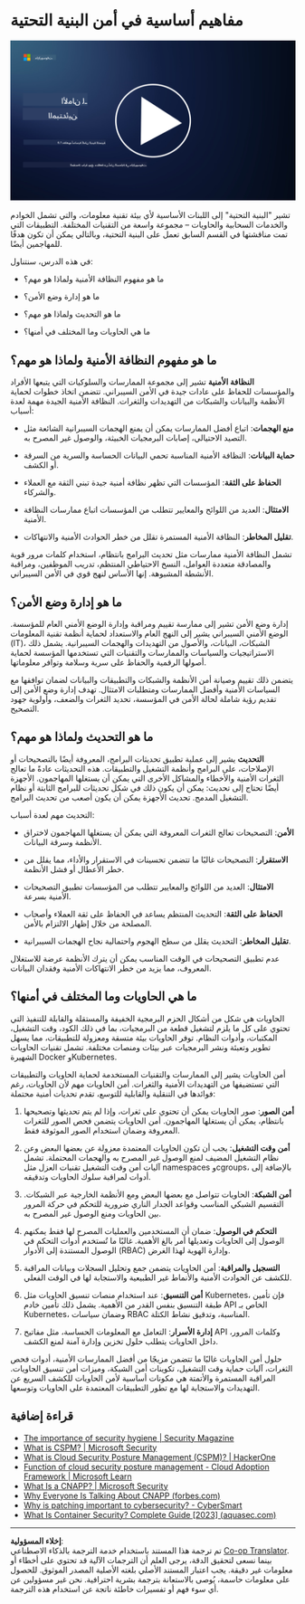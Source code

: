 <!--
CO_OP_TRANSLATOR_METADATA:
{
  "original_hash": "882ebf66a648f419bcbf680ed6aefa00",
  "translation_date": "2025-09-03T20:01:23+00:00",
  "source_file": "6.1 Infrastructure security key concepts.md",
  "language_code": "ar"
}
-->
# مفاهيم أساسية في أمن البنية التحتية

[![شاهد الفيديو](../../translated_images/6-1_placeholder.773c176b8b7e3560d49a8ab481a9457006c04ad3c7b3acd4a4291af6da21df7f.ar.png)](https://learn-video.azurefd.net/vod/player?id=729d969e-c8ce-4889-aaa0-e5d92658ed62)

تشير "البنية التحتية" إلى اللبنات الأساسية لأي بيئة تقنية معلومات، والتي تشمل الخوادم والخدمات السحابية والحاويات – مجموعة واسعة من التقنيات المختلفة. التطبيقات التي تمت مناقشتها في القسم السابق تعمل على البنية التحتية، وبالتالي يمكن أن تكون هدفًا للمهاجمين أيضًا.

في هذه الدرس، سنتناول:

- ما هو مفهوم النظافة الأمنية ولماذا هو مهم؟

- ما هو إدارة وضع الأمن؟

- ما هو التحديث ولماذا هو مهم؟

- ما هي الحاويات وما المختلف في أمنها؟

## ما هو مفهوم النظافة الأمنية ولماذا هو مهم؟

**النظافة الأمنية** تشير إلى مجموعة الممارسات والسلوكيات التي يتبعها الأفراد والمؤسسات للحفاظ على عادات جيدة في الأمن السيبراني. تتضمن اتخاذ خطوات لحماية الأنظمة والبيانات والشبكات من التهديدات والثغرات. النظافة الأمنية الجيدة مهمة لعدة أسباب:

- **منع الهجمات**: اتباع أفضل الممارسات يمكن أن يمنع الهجمات السيبرانية الشائعة مثل التصيد الاحتيالي، إصابات البرمجيات الخبيثة، والوصول غير المصرح به.

- **حماية البيانات**: النظافة الأمنية المناسبة تحمي البيانات الحساسة والسرية من السرقة أو الكشف.

- **الحفاظ على الثقة**: المؤسسات التي تظهر نظافة أمنية جيدة تبني الثقة مع العملاء والشركاء.

- **الامتثال**: العديد من اللوائح والمعايير تتطلب من المؤسسات اتباع ممارسات النظافة الأمنية.

- **تقليل المخاطر**: النظافة الأمنية المستمرة تقلل من خطر الحوادث الأمنية والانتهاكات.

تشمل النظافة الأمنية ممارسات مثل تحديث البرامج بانتظام، استخدام كلمات مرور قوية والمصادقة متعددة العوامل، النسخ الاحتياطي المنتظم، تدريب الموظفين، ومراقبة الأنشطة المشبوهة. إنها الأساس لنهج قوي في الأمن السيبراني.

## ما هو إدارة وضع الأمن؟

إدارة وضع الأمن تشير إلى ممارسة تقييم ومراقبة وإدارة الوضع الأمني العام للمؤسسة. الوضع الأمني السيبراني يشير إلى النهج العام والاستعداد لحماية أنظمة تقنية المعلومات (IT)، الشبكات، البيانات، والأصول من التهديدات والهجمات السيبرانية. يشمل ذلك الاستراتيجيات والسياسات والممارسات والتقنيات التي تستخدمها المؤسسة لحماية أصولها الرقمية والحفاظ على سرية وسلامة وتوافر معلوماتها. 

يتضمن ذلك تقييم وصيانة أمن الأنظمة والشبكات والتطبيقات والبيانات لضمان توافقها مع السياسات الأمنية وأفضل الممارسات ومتطلبات الامتثال. تهدف إدارة وضع الأمن إلى تقديم رؤية شاملة لحالة الأمن في المؤسسة، تحديد الثغرات والضعف، وأولوية جهود التصحيح.

## ما هو التحديث ولماذا هو مهم؟

**التحديث** يشير إلى عملية تطبيق تحديثات البرامج، المعروفة أيضًا بالتصحيحات أو الإصلاحات، على البرامج وأنظمة التشغيل والتطبيقات. هذه التحديثات عادةً ما تعالج الثغرات الأمنية والأخطاء والمشاكل الأخرى التي يمكن أن يستغلها المهاجمون. الأجهزة أيضًا تحتاج إلى تحديث: يمكن أن يكون ذلك في شكل تحديثات للبرامج الثابتة أو نظام التشغيل المدمج. تحديث الأجهزة يمكن أن يكون أصعب من تحديث البرامج.

التحديث مهم لعدة أسباب:

- **الأمن**: التصحيحات تعالج الثغرات المعروفة التي يمكن أن يستغلها المهاجمون لاختراق الأنظمة وسرقة البيانات.

- **الاستقرار**: التصحيحات غالبًا ما تتضمن تحسينات في الاستقرار والأداء، مما يقلل من خطر الأعطال أو فشل الأنظمة.

- **الامتثال**: العديد من اللوائح والمعايير تتطلب من المؤسسات تطبيق التصحيحات الأمنية بسرعة.

- **الحفاظ على الثقة**: التحديث المنتظم يساعد في الحفاظ على ثقة العملاء وأصحاب المصلحة من خلال إظهار الالتزام بالأمن.

- **تقليل المخاطر**: التحديث يقلل من سطح الهجوم واحتمالية نجاح الهجمات السيبرانية.

عدم تطبيق التصحيحات في الوقت المناسب يمكن أن يترك الأنظمة عرضة للاستغلال المعروف، مما يزيد من خطر الانتهاكات الأمنية وفقدان البيانات.

## ما هي الحاويات وما المختلف في أمنها؟

الحاويات هي شكل من أشكال الحزم البرمجية الخفيفة والمستقلة والقابلة للتنفيذ التي تحتوي على كل ما يلزم لتشغيل قطعة من البرمجيات، بما في ذلك الكود، وقت التشغيل، المكتبات، وأدوات النظام. توفر الحاويات بيئة متسقة ومعزولة للتطبيقات، مما يسهل تطوير وتعبئة ونشر البرمجيات عبر بيئات ومنصات مختلفة. تشمل تقنيات الحاويات الشهيرة Docker وKubernetes.

أمن الحاويات يشير إلى الممارسات والتقنيات المستخدمة لحماية الحاويات والتطبيقات التي تستضيفها من التهديدات الأمنية والثغرات. أمن الحاويات مهم لأن الحاويات، رغم فوائدها في التنقلية والقابلية للتوسع، تقدم تحديات أمنية محتملة:

1. **أمن الصور**: صور الحاويات يمكن أن تحتوي على ثغرات، وإذا لم يتم تحديثها وتصحيحها بانتظام، يمكن أن يستغلها المهاجمون. أمن الحاويات يتضمن فحص الصور للثغرات المعروفة وضمان استخدام الصور الموثوقة فقط.

2. **أمن وقت التشغيل**: يجب أن تكون الحاويات المعتمدة معزولة عن بعضها البعض وعن نظام التشغيل المضيف لمنع الوصول غير المصرح به والهجمات المحتملة. تشمل آليات أمن وقت التشغيل تقنيات العزل مثل namespaces وcgroups، بالإضافة إلى أدوات لمراقبة سلوك الحاويات وتدقيقه.

3. **أمن الشبكة**: الحاويات تتواصل مع بعضها البعض ومع الأنظمة الخارجية عبر الشبكات. التقسيم الشبكي المناسب وقواعد الجدار الناري ضرورية للتحكم في حركة المرور بين الحاويات ومنع الوصول غير المصرح به.

4. **التحكم في الوصول**: ضمان أن المستخدمين والعمليات المصرح لها فقط يمكنهم الوصول إلى الحاويات وتعديلها أمر بالغ الأهمية. غالبًا ما تُستخدم أدوات التحكم في الوصول المستندة إلى الأدوار (RBAC) وإدارة الهوية لهذا الغرض.

5. **التسجيل والمراقبة**: أمن الحاويات يتضمن جمع وتحليل السجلات وبيانات المراقبة للكشف عن الحوادث الأمنية والأنماط غير الطبيعية والاستجابة لها في الوقت الفعلي.

6. **أمن التنسيق**: عند استخدام منصات تنسيق الحاويات مثل Kubernetes، فإن تأمين طبقة التنسيق بنفس القدر من الأهمية. يشمل ذلك تأمين خادم API الخاص بـ Kubernetes، وضمان سياسات RBAC المناسبة، وتدقيق نشاط الكتلة.

7. **إدارة الأسرار**: التعامل مع المعلومات الحساسة، مثل مفاتيح API وكلمات المرور، داخل الحاويات يتطلب حلول تخزين وإدارة آمنة لمنع الكشف.

حلول أمن الحاويات غالبًا ما تتضمن مزيجًا من أفضل الممارسات الأمنية، أدوات فحص الثغرات، آليات حماية وقت التشغيل، تكوينات أمن الشبكة، وميزات أمن تنسيق الحاويات. المراقبة المستمرة والأتمتة هي مكونات أساسية لأمن الحاويات للكشف السريع عن التهديدات والاستجابة لها مع تطور التطبيقات المعتمدة على الحاويات وتوسعها.

## قراءة إضافية

- [The importance of security hygiene | Security Magazine](https://www.securitymagazine.com/articles/99510-the-importance-of-security-hygiene)
- [What is CSPM? | Microsoft Security](https://www.microsoft.com/security/business/security-101/what-is-cspm?WT.mc_id=academic-96948-sayoung)
- [What is Cloud Security Posture Management (CSPM)? | HackerOne](https://www.hackerone.com/knowledge-center/what-cloud-security-posture-management)
- [Function of cloud security posture management - Cloud Adoption Framework | Microsoft Learn](https://learn.microsoft.com/azure/cloud-adoption-framework/organize/cloud-security-posture-management?WT.mc_id=academic-96948-sayoung)
- [What Is a CNAPP? | Microsoft Security](https://www.microsoft.com/security/business/security-101/what-is-cnapp)
- [Why Everyone Is Talking About CNAPP (forbes.com)](https://www.forbes.com/sites/forbestechcouncil/2021/12/10/why-everyone-is-talking-about-cnapp/?sh=567275ca1549)
- [Why is patching important to cybersecurity? - CyberSmart](https://cybersmart.co.uk/blog/why-is-patching-important-to-cybersecurity/)
- [What Is Container Security? Complete Guide [2023] (aquasec.com)](https://www.aquasec.com/cloud-native-academy/container-security/container-security/)

---

**إخلاء المسؤولية**:  
تم ترجمة هذا المستند باستخدام خدمة الترجمة بالذكاء الاصطناعي [Co-op Translator](https://github.com/Azure/co-op-translator). بينما نسعى لتحقيق الدقة، يرجى العلم أن الترجمات الآلية قد تحتوي على أخطاء أو معلومات غير دقيقة. يجب اعتبار المستند الأصلي بلغته الأصلية المصدر الموثوق. للحصول على معلومات حاسمة، يُوصى بالاستعانة بترجمة بشرية احترافية. نحن غير مسؤولين عن أي سوء فهم أو تفسيرات خاطئة ناتجة عن استخدام هذه الترجمة.